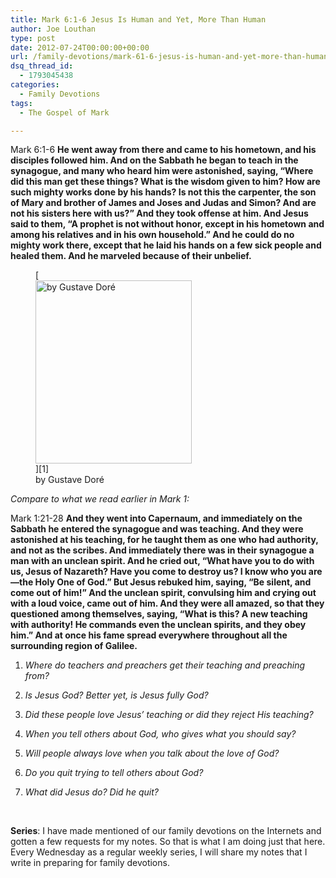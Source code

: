 ```yaml
---
title: Mark 6:1-6 Jesus Is Human and Yet, More Than Human
author: Joe Louthan
type: post
date: 2012-07-24T00:00:00+00:00
url: /family-devotions/mark-61-6-jesus-is-human-and-yet-more-than-human/
dsq_thread_id:
  - 1793045438
categories:
  - Family Devotions
tags:
  - The Gospel of Mark

---
```

Mark 6:1-6 **He went away from there and came to his hometown, and his disciples followed him. And on the Sabbath he began to teach in the synagogue, and many who heard him were astonished, saying, “Where did this man get these things? What is the wisdom given to him? How are such mighty works done by his hands? Is not this the carpenter, the son of Mary and brother of James and Joses and Judas and Simon? And are not his sisters here with us?” And they took offense at him. And Jesus said to them, “A prophet is not without honor, except in his hometown and among his relatives and in his own household.” And he could do no mighty work there, except that he laid his hands on a few sick people and healed them. And he marveled because of their unbelief.**

<figure id="attachment_1938" style="width: 250px" class="wp-caption alignright">[<img class="size-full wp-image-1938" alt="by Gustave Doré" src="https://i1.wp.com/theologic.us/wp-content/uploads/2013/04/jesus-teaching-003.png?resize=250%2C293" width="250" height="293" data-recalc-dims="1" />][1]<figcaption class="wp-caption-text">by Gustave Doré</figcaption></figure>

_Compare to what we read earlier in Mark 1:_
  
Mark 1:21-28 **And they went into Capernaum, and immediately on the Sabbath he entered the synagogue and was teaching. And they were astonished at his teaching, for he taught them as one who had authority, and not as the scribes. And immediately there was in their synagogue a man with an unclean spirit. And he cried out, “What have you to do with us, Jesus of Nazareth? Have you come to destroy us? I know who you are—the Holy One of God.” But Jesus rebuked him, saying, “Be silent, and come out of him!” And the unclean spirit, convulsing him and crying out with a loud voice, came out of him. And they were all amazed, so that they questioned among themselves, saying, “What is this? A new teaching with authority! He commands even the unclean spirits, and they obey him.” And at once his fame spread everywhere throughout all the surrounding region of Galilee.**

1. _Where do teachers and preachers get their teaching and preaching from?_

2. _Is Jesus God? Better yet, is Jesus fully God?_

3. _Did these people love Jesus&#8217; teaching or did they reject His teaching?_

4. _When you tell others about God, who gives what you should say?_

5. _Will people always love when you talk about the love of God?_

6. _Do you quit trying to tell others about God?_

7. _What did Jesus do? Did he quit?_

&nbsp;

**Series**: I have made mentioned of our family devotions on the Internets and gotten a few requests for my notes. So that is what I am doing just that here. Every Wednesday as a regular weekly series, I will share my notes that I write in preparing for family devotions.

 [1]: https://i1.wp.com/theologic.us/wp-content/uploads/2013/04/jesus-teaching-003.png